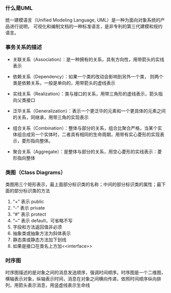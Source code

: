 ### 什么是UML

统一建模语言（Unified Modeling Language, UML）是一种为面向对象系统的产品进行说明， 可视化和编制文档的一种标准语言，是非专利的第三代建模和规约语言。

### 事务关系的描述

* 关联关系（Association）：是一种拥有的关系，具有方向性，用带箭头的实线表示

* 依赖关系（Dependency）：如果一个类的改动会影响到另外一个类， 则两个类是依赖关系，一般是单向的，用带箭头的虚线表示

* 实线关系（Realization）：类与接口的关系，用带三角形的虚线表示，箭头指向父类接口

* 泛华关系（Generalization）：表示一个更泛华的元素和一个更具体的元素之间的关系，同继承，用带三角的实现表示

* 组合关系（Combination）：整体与部分的关系，组合比聚合严格，当某个实体组合成另一个实体时，二者具有相同的生命周期，用带有实心菱形的实现表示，菱形指向整体。

* 聚合关系（Aggregate）：是整体与部分的关系，用空心菱形的实线表示：菱形指向整体

### 类图（Class Diagrams）

类图用三个矩形表示，最上面部分标识类的名称；中间的部分标识类的属性；最下面的部分标识类的方法

1. “+” 表示 public
2. “-” 表示 private
3. “\#” 表示 protect
4. “~” 表示 default，可省略不写
5. 字段和方法返回值非必须
6. 抽象类或抽象方法为斜体表示
7. 静态类或静态方法加下划线
8. 如果是接口在类名上方加&lt;&lt;interface&gt;&gt;

### 时序图

时序图描述的是对象之间的消息发送顺序，强调时间顺序。时序图是一个二维图， 横轴表示对象，纵轴表示时间，消息在对象之间横向传递，依照时间顺序纵向排列，用箭头表示消息，用竖虚线表示生命线



